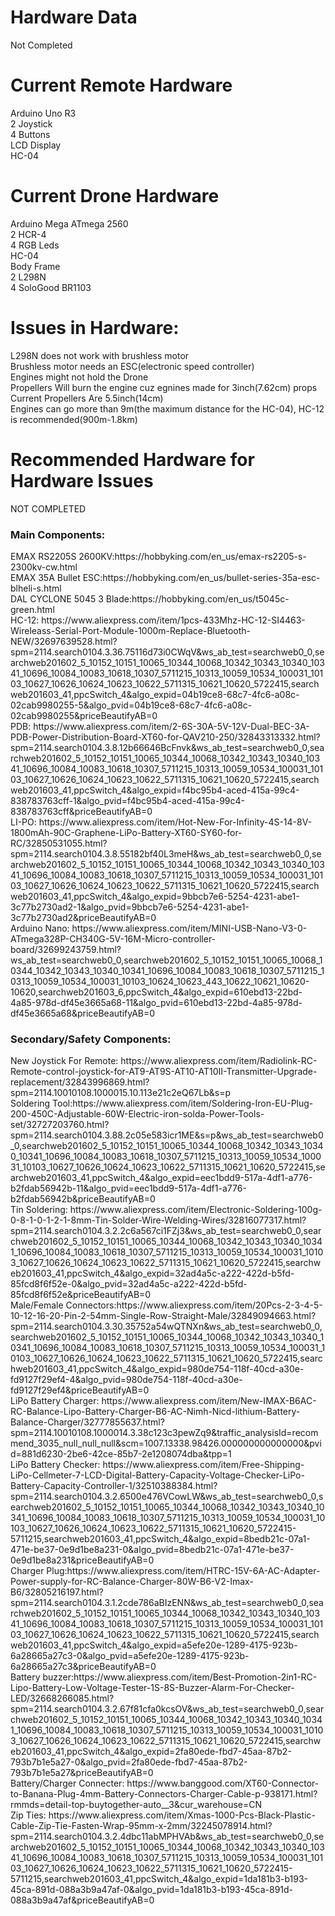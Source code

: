 # Hardware Data

Not Completed

# Current Remote Hardware<br />
Arduino Uno R3 <br />
2 Joystick<br />
4 Buttons<br />
LCD Display<br />
HC-04<br />

# Current Drone Hardware<br />
Arduino Mega ATmega 2560<br />
2 HCR-4 <br />
4 RGB Leds<br />
HC-04<br />
Body Frame<br />
2 L298N<br />
4 SoloGood BR1103<br />

# Issues in Hardware:<br />
L298N does not work with brushless motor<br />
Brushless motor needs an ESC(electronic speed controller)<br />
Engines might not hold the Drone<br />
Propellers Will burn the engine cuz egnines made for 3inch(7.62cm) props<br />
Current Propellers Are 5.5inch(14cm)<br />
Engines can go more than 9m(the maximum distance for the HC-04), HC-12 is recommended(900m-1.8km)<br/>
# Recommended Hardware for Hardware Issues<br />
NOT COMPLETED<br/>
<h3>Main Components:</h3>
EMAX RS2205S 2600KV:https://hobbyking.com/en_us/emax-rs2205-s-2300kv-cw.html<br/>
EMAX 35A Bullet ESC:https://hobbyking.com/en_us/bullet-series-35a-esc-blheli-s.html<br/>
DAL CYCLONE 5045 3 Blade:https://hobbyking.com/en_us/t5045c-green.html<br/>
HC-12: https://www.aliexpress.com/item/1pcs-433Mhz-HC-12-SI4463-Wireleass-Serial-Port-Module-1000m-Replace-Bluetooth-NEW/32697639528.html?spm=2114.search0104.3.36.75116d73i0CWqV&ws_ab_test=searchweb0_0,searchweb201602_5_10152_10151_10065_10344_10068_10342_10343_10340_10341_10696_10084_10083_10618_10307_5711215_10313_10059_10534_100031_10103_10627_10626_10624_10623_10622_5711315_10621_10620_5722415,searchweb201603_41,ppcSwitch_4&algo_expid=04b19ce8-68c7-4fc6-a08c-02cab9980255-5&algo_pvid=04b19ce8-68c7-4fc6-a08c-02cab9980255&priceBeautifyAB=0<br/>
PDB: https://www.aliexpress.com/item/2-6S-30A-5V-12V-Dual-BEC-3A-PDB-Power-Distribution-Board-XT60-for-QAV210-250/32843313332.html?spm=2114.search0104.3.8.12b66646BcFnvk&ws_ab_test=searchweb0_0,searchweb201602_5_10152_10151_10065_10344_10068_10342_10343_10340_10341_10696_10084_10083_10618_10307_5711215_10313_10059_10534_100031_10103_10627_10626_10624_10623_10622_5711315_10621_10620_5722415,searchweb201603_41,ppcSwitch_4&algo_expid=f4bc95b4-aced-415a-99c4-838783763cff-1&algo_pvid=f4bc95b4-aced-415a-99c4-838783763cff&priceBeautifyAB=0<br/>
LI-PO: https://www.aliexpress.com/item/Hot-New-For-Infinity-4S-14-8V-1800mAh-90C-Graphene-LiPo-Battery-XT60-SY60-for-RC/32850531055.html?spm=2114.search0104.3.8.55182bf40L3meH&ws_ab_test=searchweb0_0,searchweb201602_5_10152_10151_10065_10344_10068_10342_10343_10340_10341_10696_10084_10083_10618_10307_5711215_10313_10059_10534_100031_10103_10627_10626_10624_10623_10622_5711315_10621_10620_5722415,searchweb201603_41,ppcSwitch_4&algo_expid=9bbcb7e6-5254-4231-abe1-3c77b2730ad2-1&algo_pvid=9bbcb7e6-5254-4231-abe1-3c77b2730ad2&priceBeautifyAB=0<br/>
Arduino Nano: https://www.aliexpress.com/item/MINI-USB-Nano-V3-0-ATmega328P-CH340G-5V-16M-Micro-controller-board/32699243759.html?ws_ab_test=searchweb0_0,searchweb201602_5_10152_10151_10065_10068_10344_10342_10343_10340_10341_10696_10084_10083_10618_10307_5711215_10313_10059_10534_100031_10103_10624_10623_443_10622_10621_10620-10620,searchweb201603_6,ppcSwitch_4&algo_expid=610ebd13-22bd-4a85-978d-df45e3665a68-11&algo_pvid=610ebd13-22bd-4a85-978d-df45e3665a68&priceBeautifyAB=0

<h3>Secondary/Safety Components:</h3>
New Joystick For Remote: https://www.aliexpress.com/item/Radiolink-RC-Remote-control-joystick-for-AT9-AT9S-AT10-AT10II-Transmitter-Upgrade-replacement/32843996869.html?spm=2114.10010108.1000015.10.113e21c2eQ67Lb&s=p<br/>
Soldering Tool:https://www.aliexpress.com/item/Soldering-Iron-EU-Plug-200-450C-Adjustable-60W-Electric-iron-solda-Power-Tools-set/32727203760.html?spm=2114.search0104.3.88.2c05e583icr1ME&s=p&ws_ab_test=searchweb0_0,searchweb201602_5_10152_10151_10065_10344_10068_10342_10343_10340_10341_10696_10084_10083_10618_10307_5711215_10313_10059_10534_100031_10103_10627_10626_10624_10623_10622_5711315_10621_10620_5722415,searchweb201603_41,ppcSwitch_4&algo_expid=eec1bdd9-517a-4df1-a776-b2fdab56942b-11&algo_pvid=eec1bdd9-517a-4df1-a776-b2fdab56942b&priceBeautifyAB=0<br/>
Tin Soldering: https://www.aliexpress.com/item/Electronic-Soldering-100g-0-8-1-0-1-2-1-8mm-Tin-Solder-Wire-Welding-Wires/32816077317.html?spm=2114.search0104.3.2.2c6a567ci1FZj3&ws_ab_test=searchweb0_0,searchweb201602_5_10152_10151_10065_10344_10068_10342_10343_10340_10341_10696_10084_10083_10618_10307_5711215_10313_10059_10534_100031_10103_10627_10626_10624_10623_10622_5711315_10621_10620_5722415,searchweb201603_41,ppcSwitch_4&algo_expid=32ad4a5c-a222-422d-b5fd-85fcd8f6f52e-0&algo_pvid=32ad4a5c-a222-422d-b5fd-85fcd8f6f52e&priceBeautifyAB=0<br/>
Male/Female Connectors:https://www.aliexpress.com/item/20Pcs-2-3-4-5-10-12-16-20-Pin-2-54mm-Single-Row-Straight-Male/32849094663.html?spm=2114.search0104.3.30.35752a54wQTNXn&ws_ab_test=searchweb0_0,searchweb201602_5_10152_10151_10065_10344_10068_10342_10343_10340_10341_10696_10084_10083_10618_10307_5711215_10313_10059_10534_100031_10103_10627_10626_10624_10623_10622_5711315_10621_10620_5722415,searchweb201603_41,ppcSwitch_4&algo_expid=980de754-118f-40cd-a30e-fd9127f29ef4-4&algo_pvid=980de754-118f-40cd-a30e-fd9127f29ef4&priceBeautifyAB=0<br/>
LiPo Battery Charger: https://www.aliexpress.com/item/New-IMAX-B6AC-RC-Balance-Lipo-Battery-Charger-B6-AC-Nimh-Nicd-lithium-Battery-Balance-Charger/32777855637.html?spm=2114.10010108.1000014.3.38c123c3pewZq9&traffic_analysisId=recommend_3035_null_null_null&scm=1007.13338.98426.000000000000000&pvid=881d6230-2be6-42ce-85b7-2e1208074dba&tpp=1<br/>
LiPo Battery Checker: https://www.aliexpress.com/item/Free-Shipping-LiPo-Cellmeter-7-LCD-Digital-Battery-Capacity-Voltage-Checker-LiPo-Battery-Capacity-Controller-1/32510388384.html?spm=2114.search0104.3.2.6500e476VCowLW&ws_ab_test=searchweb0_0,searchweb201602_5_10152_10151_10065_10344_10068_10342_10343_10340_10341_10696_10084_10083_10618_10307_5711215_10313_10059_10534_100031_10103_10627_10626_10624_10623_10622_5711315_10621_10620_5722415-5711215,searchweb201603_41,ppcSwitch_4&algo_expid=8bedb21c-07a1-471e-be37-0e9d1be8a231-0&algo_pvid=8bedb21c-07a1-471e-be37-0e9d1be8a231&priceBeautifyAB=0<br/>
Charger Plug:https://www.aliexpress.com/item/HTRC-15V-6A-AC-Adapter-Power-supply-for-RC-Balance-Charger-80W-B6-V2-Imax-B6/32805216197.html?spm=2114.search0104.3.1.2cde786aBIzENN&ws_ab_test=searchweb0_0,searchweb201602_5_10152_10151_10065_10344_10068_10342_10343_10340_10341_10696_10084_10083_10618_10307_5711215_10313_10059_10534_100031_10103_10627_10626_10624_10623_10622_5711315_10621_10620_5722415,searchweb201603_41,ppcSwitch_4&algo_expid=a5efe20e-1289-4175-923b-6a28665a27c3-0&algo_pvid=a5efe20e-1289-4175-923b-6a28665a27c3&priceBeautifyAB=0<br/>
Battery buzzer:https://www.aliexpress.com/item/Best-Promotion-2in1-RC-Lipo-Battery-Low-Voltage-Tester-1S-8S-Buzzer-Alarm-For-Checker-LED/32668266085.html?spm=2114.search0104.3.2.67f81cfa0kcsOV&ws_ab_test=searchweb0_0,searchweb201602_5_10152_10151_10065_10344_10068_10342_10343_10340_10341_10696_10084_10083_10618_10307_5711215_10313_10059_10534_100031_10103_10627_10626_10624_10623_10622_5711315_10621_10620_5722415,searchweb201603_41,ppcSwitch_4&algo_expid=2fa80ede-fbd7-45aa-87b2-793b7b1e5a27-0&algo_pvid=2fa80ede-fbd7-45aa-87b2-793b7b1e5a27&priceBeautifyAB=0<br/>
Battery/Charger Connecter: https://www.banggood.com/XT60-Connector-to-Banana-Plug-4mm-Battery-Connectors-Charger-Cable-p-938171.html?rmmds=detail-top-buytogether-auto__3&cur_warehouse=CN<br/>
Zip Ties: https://www.aliexpress.com/item/Xmas-1000-Pcs-Black-Plastic-Cable-Zip-Tie-Fasten-Wrap-95mm-x-2mm/32245078914.html?spm=2114.search0104.3.2.4dbc11abMPHVAb&ws_ab_test=searchweb0_0,searchweb201602_5_10152_10151_10065_10344_10068_10342_10343_10340_10341_10696_10084_10083_10618_10307_5711215_10313_10059_10534_100031_10103_10627_10626_10624_10623_10622_5711315_10621_10620_5722415-5711215,searchweb201603_41,ppcSwitch_4&algo_expid=1da181b3-b193-45ca-891d-088a3b9a47af-0&algo_pvid=1da181b3-b193-45ca-891d-088a3b9a47af&priceBeautifyAB=0<br/>
